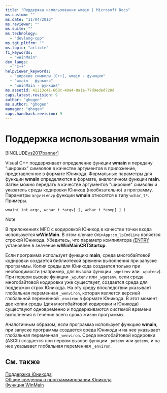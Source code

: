 ```yaml
---
title: "Поддержка использования wmain | Microsoft Docs"
ms.custom: ""
ms.date: "11/04/2016"
ms.reviewer: ""
ms.suite: ""
ms.technology: 
  - "devlang-cpp"
ms.tgt_pltfrm: ""
ms.topic: "article"
f1_keywords: 
  - "wWinMain"
dev_langs: 
  - "C++"
helpviewer_keywords: 
  - "широкие символы [C++], wmain - функция"
  - "wmain - функция"
  - "wWinMain - функция"
ms.assetid: 41213c41-668c-40a4-8a1e-77d9eded720d
caps.latest.revision: 9
author: "ghogen"
ms.author: "ghogen"
manager: "ghogen"
caps.handback.revision: 9
---
```

# Поддержка использования wmain
[!INCLUDE[vs2017banner](../assembler/inline/includes/vs2017banner.md)]

Visual C\+\+ поддерживает определение функции **wmain** и передачу "широких" символов в качестве аргументов в приложение, представленное в формате Юникода.  Формальные параметры для функции **wmain** определяются в формате, аналогичном функции **main**.  Затем можно передать в качестве аргументов "широкие" символы и указатель среды кодировки Юникод \(необязательно\) в программу.  Параметры `argv` и `envp` функции **wmain** относятся к типу `wchar_t*`.  Примеры.  
  
```  
wmain( int argc, wchar_t *argv[ ], wchar_t *envp[ ] )  
```  
  
> [!NOTE]
>  В приложениях MFC с кодировкой Юникод в качестве точки входа используется **wWinMain**.  В этом случае `CWinApp::m_lpCmdLine` является строкой Юникода.  Убедитесь, что параметр компилятора [\/ENTRY](../build/reference/entry-entry-point-symbol.md) установлен в значение **wWinMainCRTStartup**.  
  
 Если программа использует функцию **main**, среда многобайтовой кодировки создается библиотекой времени выполнения при запуске программы.  Копия среды для Юникода создается только при необходимости \(например, для вызова функции `_wgetenv` или `_wputenv`\).  При первом вызове функции `_wputenv` или `_wgetenv`, если среда многобайтовой кодировки уже существует, создается среда для поддержки строк Юникода.  На эту среду впоследствии указывает глобальная переменная `_wenviron`, которая является версией глобальной переменной `_environ` в формате Юникода.  В этот момент две копии среды \(для многобайтовой кодировки и Юникода\) существуют одновременно и поддерживаются системой времени выполнения в течение всего срока жизни программы.  
  
 Аналогичным образом, если программа использует функцию **wmain**, при запуске программы создается среда Юникода и на нее указывает глобальная переменная `_wenviron`.  Среда многобайтовой кодировки \(ASCII\) создается при первом вызове функции `_putenv` или `getenv`, и на нее указывает глобальная переменная `_environ`.  
  
## См. также  
 [Поддержка Юникода](../text/support-for-unicode.md)   
 [Общие сведения о программировании Юникода](../text/unicode-programming-summary.md)   
 [Функция WinMain](http://msdn.microsoft.com/library/windows/desktop/ms633559)